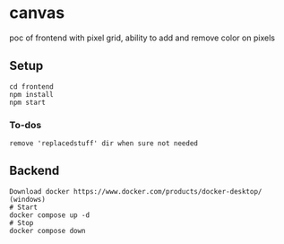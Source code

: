 # canvas

poc of frontend with pixel grid, ability to add and remove color on pixels

## Setup
```
cd frontend
npm install
npm start
```


### To-dos
```
remove 'replacedstuff' dir when sure not needed
```
## Backend
```
Download docker https://www.docker.com/products/docker-desktop/ (windows)
# Start
docker compose up -d
# Stop
docker compose down
```
